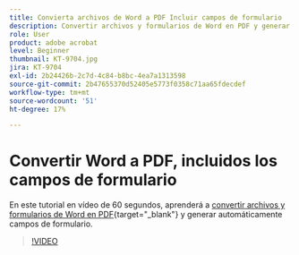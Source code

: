 ```yaml
---
title: Convierta archivos de Word a PDF Incluir campos de formulario
description: Convertir archivos y formularios de Word en PDF y generar automáticamente campos de formulario
role: User
product: adobe acrobat
level: Beginner
thumbnail: KT-9704.jpg
jira: KT-9704
exl-id: 2b24426b-2c7d-4c84-b8bc-4ea7a1313598
source-git-commit: 2b47655370d52405e5773f0358c71aa65fdecdef
workflow-type: tm+mt
source-wordcount: '51'
ht-degree: 17%

---
```


# Convertir Word a PDF, incluidos los campos de formulario

En este tutorial en vídeo de 60 segundos, aprenderá a [convertir archivos y formularios de Word en PDF](https://www.adobe.com/es/acrobat/online/word-to-pdf.html){target="_blank"} y generar automáticamente campos de formulario.

>[!VIDEO](https://video.tv.adobe.com/v/340082?quality=12&learn=on&hidetitle=true)
